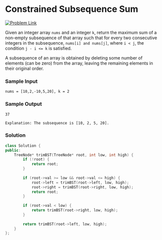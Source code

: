 # Constrained Subsequence Sum

[![Problem Link](https://img.shields.io/badge/-LeetCode-FFA116?style=for-the-badge&logo=LeetCode&logoColor=black)](https://leetcode.com/problems/constrained-subsequence-sum/)

Given an integer array `nums` and an integer `k`, return the maximum sum of a non-empty 
subsequence of that array such that for every two consecutive integers in the subsequence, 
`nums[i] and nums[j]`, where `i < j`, the condition `j - i <= k` is satisfied.

A subsequence of an array is obtained by deleting some number of elements (can be zero) 
from the array, leaving the remaining elements in their original order.

### Sample Input
```
nums = [10,2,-10,5,20], k = 2
```

### Sample Output
```
37

Explanation: The subsequence is [10, 2, 5, 20]. 
```

### Solution
```cpp
class Solution {
public:
    TreeNode* trimBST(TreeNode* root, int low, int high) {
        if (!root) { 
            return root;
        }
        
        if (root->val >= low && root->val <= high) { 
            root->left = trimBST(root->left, low, high);
            root->right = trimBST(root->right, low, high);
            return root;
        }
        
        if (root->val < low) {
            return trimBST(root->right, low, high);
        }
            
        return trimBST(root->left, low, high);
    }
};
```
